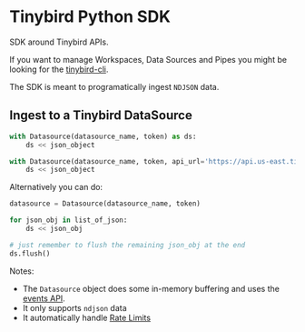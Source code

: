 # Tinybird Python SDK

SDK around Tinybird APIs.

If you want to manage Workspaces, Data Sources and Pipes you might be looking for the [tinybird-cli](https://pypi.org/project/tinybird-cli/).

The SDK is meant to programatically ingest `NDJSON` data.

## Ingest to a Tinybird DataSource

```python
with Datasource(datasource_name, token) as ds:
    ds << json_object
```

```python
with Datasource(datasource_name, token, api_url='https://api.us-east.tinybird.co') as ds:
    ds << json_object
```

Alternatively you can do:

```python
datasource = Datasource(datasource_name, token)

for json_obj in list_of_json:
    ds << json_obj

# just remember to flush the remaining json_obj at the end
ds.flush()
```

Notes:
- The `Datasource` object does some in-memory buffering and uses the [events API](https://docs.tinybird.co/api-reference/datasource-api.html#post-v0-events). 
- It only supports `ndjson` data
- It automatically handle [Rate Limits](https://docs.tinybird.co/api-reference/api-reference.html#limits)
